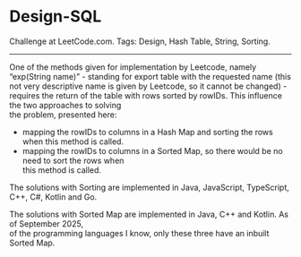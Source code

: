 # Design-SQL
Challenge at LeetCode.com. Tags: Design, Hash Table, String, Sorting.

-----------------------------------------------------------------------------------------------------------------------------------------------

One of the methods given for implementation by Leetcode, namely “exp(String name)” - standing for export table with the requested name (this not very descriptive name is given by Leetcode, so it cannot be changed) - requires the return of the table with rows sorted by rowIDs. This influence the two approaches to solving<br/> the problem, presented here: 

- mapping the rowIDs to columns in a Hash Map and sorting the rows when this method is called.
- mapping the rowIDs to columns in a Sorted Map, so there would be no need to sort the rows when<br/> this method is called.


The solutions with Sorting are implemented in Java, JavaScript, TypeScript, C++, C#, Kotlin and Go.

The solutions with Sorted Map are implemented in Java, C++ and Kotlin. As of September 2025,<br/> of the programming languages I know, only these three have an inbuilt Sorted Map.

